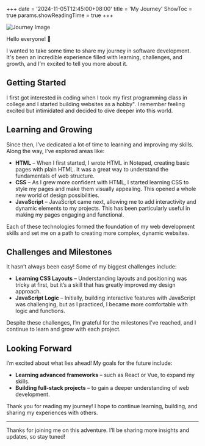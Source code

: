 +++
date = '2024-11-05T12:45:00+08:00'
title = 'My Journey'
ShowToc = true
params.showReadingTime = true
+++

![Journey Image](/images/journey.jpg)

Hello everyone! 👋

I wanted to take some time to share my journey in software development. It's been an incredible experience filled with learning, challenges, and growth, and I’m excited to tell you more about it.

## Getting Started

I first got interested in coding when I took my first programming class in college and I started building websites as a hobby". I remember feeling excited but intimidated and decided to dive deeper into this world.

## Learning and Growing

Since then, I’ve dedicated a lot of time to learning and improving my skills. Along the way, I’ve explored areas like:
- **HTML** – When I first started, I wrote HTML in Notepad, creating basic pages with plain HTML. It was a great way to understand the fundamentals of web structure.
- **CSS** – As I grew more confident with HTML, I started learning CSS to style my pages and make them visually appealing. This opened a whole new world of design possibilities.
- **JavaScript** – JavaScript came next, allowing me to add interactivity and dynamic elements to my projects. This has been particularly useful in making my pages engaging and functional.

Each of these technologies formed the foundation of my web development skills and set me on a path to creating more complex, dynamic websites.

## Challenges and Milestones

It hasn’t always been easy! Some of my biggest challenges include:
- **Learning CSS Layouts** – Understanding layouts and positioning was tricky at first, but it’s a skill that has greatly improved my design approach.
- **JavaScript Logic** – Initially, building interactive features with JavaScript was challenging, but as I practiced, I became more comfortable with logic and functions.

Despite these challenges, I’m grateful for the milestones I’ve reached, and I continue to learn and grow with each project.

## Looking Forward

I’m excited about what lies ahead! My goals for the future include:
- **Learning advanced frameworks** – such as React or Vue, to expand my skills.
- **Building full-stack projects** – to gain a deeper understanding of web development.

Thank you for reading my journey! I hope to continue learning, building, and sharing my experiences with others.

---

Thanks for joining me on this adventure. I’ll be sharing more insights and updates, so stay tuned!

